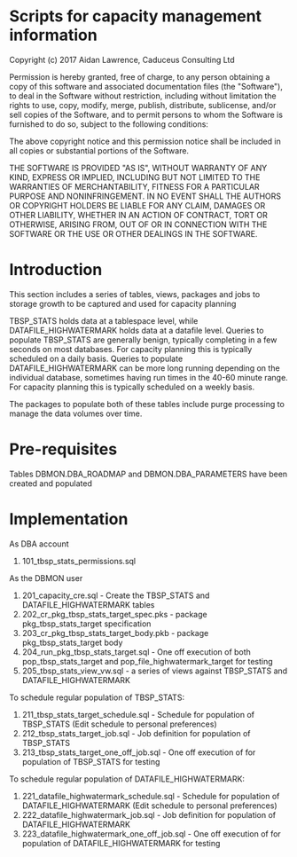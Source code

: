 <H1>Scripts for capacity management information</H1>

Copyright (c) 2017 Aidan Lawrence, Caduceus Consulting Ltd

Permission is hereby granted, free of charge, to any person obtaining a copy of this software and associated documentation files (the "Software"), to deal in the Software without restriction, including without limitation the rights to use, copy, modify, merge, publish, distribute, sublicense, and/or sell copies of the Software, and to permit persons to whom the Software is furnished to do so, subject to the following conditions:

The above copyright notice and this permission notice shall be included in all copies or substantial portions of the Software.

THE SOFTWARE IS PROVIDED "AS IS", WITHOUT WARRANTY OF ANY KIND, EXPRESS OR IMPLIED, INCLUDING BUT NOT LIMITED TO THE WARRANTIES OF MERCHANTABILITY, FITNESS FOR A PARTICULAR PURPOSE AND NONINFRINGEMENT. IN NO EVENT SHALL THE AUTHORS OR COPYRIGHT HOLDERS BE LIABLE FOR ANY CLAIM, DAMAGES OR OTHER LIABILITY, WHETHER IN AN ACTION OF CONTRACT, TORT OR OTHERWISE, ARISING FROM, OUT OF OR IN CONNECTION WITH THE SOFTWARE OR THE USE OR OTHER DEALINGS IN THE SOFTWARE.

<H1>Introduction</H1>

<p>
This section includes a series of tables, views, packages and jobs to storage growth to be captured and used for capacity planning 

TBSP_STATS holds data at a tablespace level, while DATAFILE_HIGHWATERMARK holds data at a datafile level. 
Queries to populate TBSP_STATS are generally benign, typically completing in a few seconds on most databases. For capacity planning this is typically scheduled on a daily basis. 
Queries to populate DATAFILE_HIGHWATERMARK can be more long running depending on the individual database, sometimes having run times in the 40-60 minute range. For capacity planning this is typically scheduled on a weekly basis. 
</p>

The packages to populate both of these tables include purge processing to manage the data volumes over time. 


<H1>Pre-requisites</H1>

Tables DBMON.DBA_ROADMAP and DBMON.DBA_PARAMETERS have been created and populated 

<H1>Implementation</H1>  

As DBA account 

<ol>
  <li>101_tbsp_stats_permissions.sql</li>
</ol>

As the DBMON user 

<ol>
  <li>201_capacity_cre.sql - Create the TBSP_STATS and DATAFILE_HIGHWATERMARK tables</li>
  <li>202_cr_pkg_tbsp_stats_target_spec.pks - package pkg_tbsp_stats_target specification</li>
  <li>203_cr_pkg_tbsp_stats_target_body.pkb - package pkg_tbsp_stats_target body </li>
  <li>204_run_pkg_tbsp_stats_target.sql     - One off execution of both  pop_tbsp_stats_target and pop_file_highwatermark_target for testing </li>
  <li>205_tbsp_stats_view_vw.sql            - a series of views against  TBSP_STATS and DATAFILE_HIGHWATERMARK</li>
</ol>

To schedule regular population of TBSP_STATS:

<ol>
  <li>211_tbsp_stats_target_schedule.sql - Schedule for population of TBSP_STATS (Edit schedule to personal preferences)</li>
  <li>212_tbsp_stats_target_job.sql      - Job definition for population of TBSP_STATS</li>
  <li>213_tbsp_stats_target_one_off_job.sql  - One off execution of for population of TBSP_STATS for testing </li>
</ol>

To schedule regular population of DATAFILE_HIGHWATERMARK:
<ol>
  <li>221_datafile_highwatermark_schedule.sql - Schedule for population of DATAFILE_HIGHWATERMARK (Edit schedule to personal preferences)</li>
  <li>222_datafile_highwatermark_job.sql      - Job definition for population of DATAFILE_HIGHWATERMARK</li>
  <li>223_datafile_highwatermark_one_off_job.sql  - One off execution of for population of DATAFILE_HIGHWATERMARK for testing </li>
</ol>